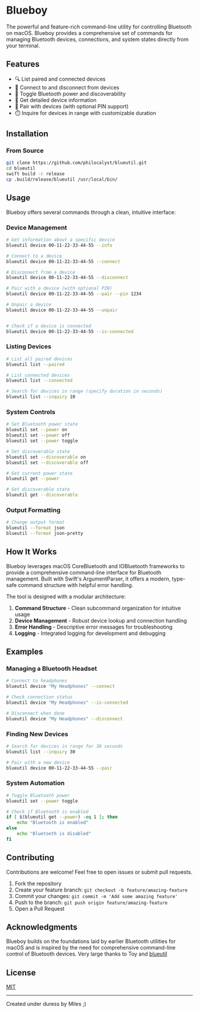 
# Blueboy

The powerful and feature-rich command-line utility for controlling Bluetooth on macOS. Blueboy provides a comprehensive set of commands for managing Bluetooth devices, connections, and system states directly from your terminal.

## Features

- 🔍 List paired and connected devices
- 🔄 Connect to and disconnect from devices
- 🔌 Toggle Bluetooth power and discoverability
- 📱 Get detailed device information
- 🔐 Pair with devices (with optional PIN support)
- ⏱️ Inquire for devices in range with customizable duration

## Installation

<!-- ### Homebrew -->

<!-- ```bash -->
<!-- brew install blueutil -->
<!-- ``` -->

### From Source

```bash
git clone https://github.com/philocalyst/blueutil.git
cd blueutil
swift build -c release
cp .build/release/blueutil /usr/local/bin/
```

## Usage

Blueboy offers several commands through a clean, intuitive interface:

### Device Management

```bash
# Get information about a specific device
blueutil device 00-11-22-33-44-55 --info

# Connect to a device
blueutil device 00-11-22-33-44-55 --connect

# Disconnect from a device
blueutil device 00-11-22-33-44-55 --disconnect

# Pair with a device (with optional PIN)
blueutil device 00-11-22-33-44-55 --pair --pin 1234

# Unpair a device
blueutil device 00-11-22-33-44-55 --unpair


# Check if a device is connected
blueutil device 00-11-22-33-44-55 --is-connected
```

### Listing Devices

```bash
# List all paired devices
blueutil list --paired

# List connected devices
blueutil list --connected

# Search for devices in range (specify duration in seconds)
blueutil list --inquiry 10
```

### System Controls

```bash
# Set Bluetooth power state
blueutil set --power on
blueutil set --power off
blueutil set --power toggle

# Set discoverable state
blueutil set --discoverable on
blueutil set --discoverable off

# Get current power state
blueutil get --power

# Get discoverable state
blueutil get --discoverable
```

### Output Formatting

```bash
# Change output format
blueutil --format json
blueutil --format json-pretty
```

## How It Works

Blueboy leverages macOS CoreBluetooth and IOBluetooth frameworks to provide a comprehensive command-line interface for Bluetooth management. Built with Swift's ArgumentParser, it offers a modern, type-safe command structure with helpful error handling.

The tool is designed with a modular architecture:

1. **Command Structure** - Clean subcommand organization for intuitive usage
2. **Device Management** - Robust device lookup and connection handling
3. **Error Handling** - Descriptive error messages for troubleshooting
4. **Logging** - Integrated logging for development and debugging

## Examples

### Managing a Bluetooth Headset

```bash
# Connect to headphones
blueutil device "My Headphones" --connect

# Check connection status
blueutil device "My Headphones" --is-connected

# Disconnect when done
blueutil device "My Headphones" --disconnect
```

### Finding New Devices

```bash
# Search for devices in range for 30 seconds
blueutil list --inquiry 30

# Pair with a new device
blueutil device 00-11-22-33-44-55 --pair
```

### System Automation

```bash
# Toggle Bluetooth power
blueutil set --power toggle

# Check if Bluetooth is enabled
if [ $(blueutil get --power) -eq 1 ]; then
    echo "Bluetooth is enabled"
else
    echo "Bluetooth is disabled"
fi
```

## Contributing

Contributions are welcome! Feel free to open issues or submit pull requests.

1. Fork the repository
2. Create your feature branch: `git checkout -b feature/amazing-feature`
3. Commit your changes: `git commit -m 'Add some amazing feature'`
4. Push to the branch: `git push origin feature/amazing-feature`
5. Open a Pull Request

## Acknowledgments

Blueboy builds on the foundations laid by earlier Bluetooth utilities for macOS and is inspired by the need for comprehensive command-line control of Bluetooth devices.
Very large thanks to Toy and [blueutil](https://github.com/toy/blueutil)

## License

[MIT](LICENSE)

---

Created under duress by Miles ;)
